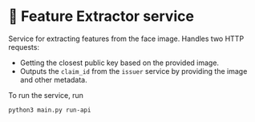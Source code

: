 # :facepalm: Feature Extractor service

Service for extracting features from the face image. Handles two HTTP requests:
- Getting the closest public key based on the provided image.
- Outputs the `claim_id` from the `issuer` service by providing the image and other metadata.

To run the service, run
```bash
python3 main.py run-api
```
